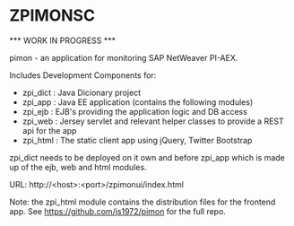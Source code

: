 ZPIMONSC
========

*** WORK IN PROGRESS ***


pimon - an application for monitoring SAP NetWeaver PI-AEX.


Includes Development Components for:
* zpi_dict : Java Dicionary project
* zpi_app  : Java EE application (contains the following modules)
* zpi_ejb  : EJB's providing the application logic and DB access
* zpi_web  : Jersey servlet and relevant helper classes to provide a REST api for the app
* zpi_html : The static client app using jQuery, Twitter Bootstrap
 
zpi_dict needs to be deployed on it own and before zpi_app which is made up of the ejb, web and html modules.

URL: http://&lt;host&gt;:&lt;port&gt;/zpimonui/index.html

Note: the zpi_html module contains the distribution files for the frontend app. See https://github.com/js1972/pimon for the full repo.